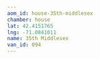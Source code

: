 ```yaml
---
aom_id: house-35th-middlesex
chamber: house
lat: 42.4151765
lng: -71.0841011
name: 35th Middlesex
van_id: 094
---
```

